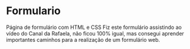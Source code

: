 # Formulario
Página de formulário com HTML e CSS
Fiz este formulário assistindo ao vídeo do Canal da Rafaela, não ficou 100% igual, mas consegui aprender importantes caminhos para a realização de um formulário web.
